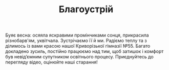﻿---
title: Благоустрій
---

Буяє весна: осяяла яскравими промінчиками сонця, прикрасила різнобарв'ям, уквітчала. Зустрічаємо її й ми. Радіємо теплу та з ділимось із вами красою нашої Криворізької гімназії №55. Багато докладено зусиль, постійно працюємо над тим, щоб затишок і комфорт був невід’ємним супутником освітнього процесу. Приєднуйтесь до перегляду відео, оцінюйте наші старання!

<youtube id="m18aa4pzR8I" />

<slideshow />
